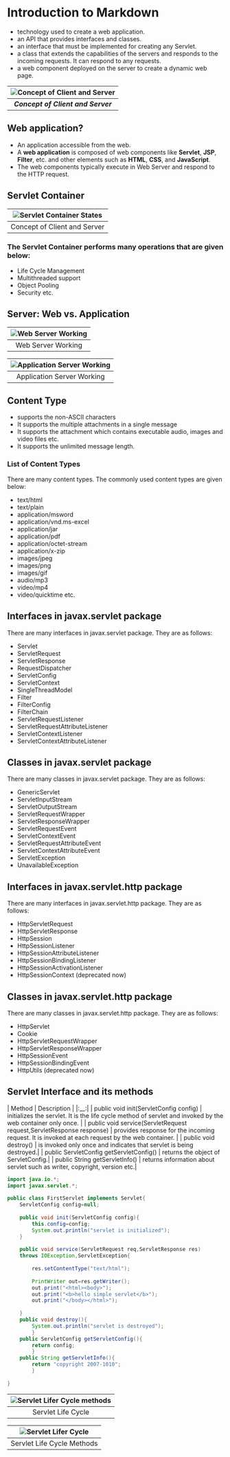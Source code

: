 # Introduction to Markdown

- technology used to create a web application.
- an API that provides interfaces and classes.
- an interface that must be implemented for creating any Servlet.
- a class that extends the capabilities of the servers and responds to the incoming requests. It can respond to any requests.
- a web component deployed on the server to create a dynamic web page.

|![Concept of Client and Server](https://static.javatpoint.com/images/response.JPG)|
|:--:|
| ***Concept of Client and Server*** |

## Web application?
- An application accessible from the web. 
- A **web application** is composed of web components like **Servlet**, **JSP**, **Filter**, etc. and other elements such as **HTML**, **CSS**, and **JavaScript**. 
- The web components typically execute in Web Server and respond to the HTTP request.

## Servlet Container

|![Servlet Container States](https://static.javatpoint.com/servletpages/servletterminology/images/servlet-container1.png)|
|:--:|
| Concept of Client and Server |

### The Servlet Container performs many operations that are given below:

- Life Cycle Management
- Multithreaded support
- Object Pooling
- Security etc.


## Server: Web vs. Application

|![Web Server Working](https://static.javatpoint.com/servletpages/servletterminology/images/server-web-vs-application1.png)|
|:--:|
| Web Server Working |


|![Application Server Working](https://static.javatpoint.com/servletpages/servletterminology/images/server-web-vs-application2.png)|
|:--:|
| Application Server Working |

## Content Type
- supports the non-ASCII characters
- It supports the multiple attachments in a single message
- It supports the attachment which contains executable audio, images and video files etc.
- It supports the unlimited message length.

### List of Content Types
There are many content types. The commonly used content types are given below:

- text/html
- text/plain
- application/msword
- application/vnd.ms-excel
- application/jar
- application/pdf
- application/octet-stream
- application/x-zip
- images/jpeg
- images/png
- images/gif
- audio/mp3
- video/mp4
- video/quicktime etc.


## Interfaces in javax.servlet package
There are many interfaces in javax.servlet package. They are as follows:

- Servlet
- ServletRequest
- ServletResponse
- RequestDispatcher
- ServletConfig
- ServletContext
- SingleThreadModel
- Filter
- FilterConfig
- FilterChain
- ServletRequestListener
- ServletRequestAttributeListener
- ServletContextListener
- ServletContextAttributeListener


## Classes in javax.servlet package
There are many classes in javax.servlet package. They are as follows:

- GenericServlet
- ServletInputStream
- ServletOutputStream
- ServletRequestWrapper
- ServletResponseWrapper
- ServletRequestEvent
- ServletContextEvent
- ServletRequestAttributeEvent
- ServletContextAttributeEvent
- ServletException
- UnavailableException

## Interfaces in javax.servlet.http package
There are many interfaces in javax.servlet.http package. They are as follows:

- HttpServletRequest
- HttpServletResponse
- HttpSession
- HttpSessionListener
- HttpSessionAttributeListener
- HttpSessionBindingListener
- HttpSessionActivationListener
- HttpSessionContext (deprecated now)

## Classes in javax.servlet.http package
There are many classes in javax.servlet.http package. They are as follows:

- HttpServlet
- Cookie
- HttpServletRequestWrapper
- HttpServletResponseWrapper
- HttpSessionEvent
- HttpSessionBindingEvent
- HttpUtils (deprecated now)

## Servlet Interface and its methods
| Method |	Description |
|:__:|
| public void init(ServletConfig config)	| initializes the servlet. It is the life cycle method of servlet and invoked by the web container only once. |
| public void service(ServletRequest request,ServletResponse response) |	provides response for the incoming request. It is invoked at each request by the web container. |
| public void destroy()	| is invoked only once and indicates that servlet is being destroyed.|
| public ServletConfig getServletConfig()	| returns the object of ServletConfig.|
| public String getServletInfo()	| returns information about servlet such as writer, copyright, version etc.|

```java
import java.io.*;  
import javax.servlet.*;  
  
public class FirstServlet implements Servlet{  
	ServletConfig config=null;  
	  
	public void init(ServletConfig config){  
		this.config=config;  
		System.out.println("servlet is initialized");  
	}  
	  
	public void service(ServletRequest req,ServletResponse res)  
	throws IOException,ServletException{  
	  
		res.setContentType("text/html");  
		  
		PrintWriter out=res.getWriter();  
		out.print("<html><body>");  
		out.print("<b>hello simple servlet</b>");  
		out.print("</body></html>");  
	  
	}  
	public void destroy(){
		System.out.println("servlet is destroyed");
		}  
	public ServletConfig getServletConfig(){
		return config;
		}  
	public String getServletInfo(){
		return "copyright 2007-1010";
		}  
  
}  
```

|![Servlet Lifer Cycle methods](https://media.geeksforgeeks.org/wp-content/uploads/Life-Cycle-Of-Servlet.jpg)|
|:--:|
|Servlet Life Cycle|

|![Servlet Lifer Cycle](https://media.geeksforgeeks.org/wp-content/uploads/Life-Cycle-Methods-of-a-Servlet.jpg)|
|:--:|
|Servlet Life Cycle Methods|

